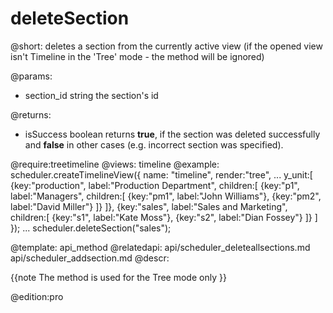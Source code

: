 deleteSection
=============
@short: 
	deletes a section from  the currently active view (if the opened view isn't Timeline in the 'Tree' mode - the method will be ignored)

@params: 
- section_id	string	the section's id


@returns:
- isSuccess	boolean	returns **true**, if the section was deleted successfully and **false** in other cases (e.g. incorrect section was specified).


@require:treetimeline
@views: timeline
@example: 
scheduler.createTimelineView({
    name:   "timeline",
    render:"tree",
    ...
    y_unit:[
        {key:"production", label:"Production Department", children:[
            {key:"p1", label:"Managers", children:[
                {key:"pm1", label:"John Williams"},
                {key:"pm2", label:"David Miller"}
            ]}
        ]},
        {key:"sales", label:"Sales and Marketing", children:[
            {key:"s1", label:"Kate Moss"},
            {key:"s2", label:"Dian Fossey"}
        ]}
    ]
}); 
...
scheduler.deleteSection("sales");


@template:	api_method
@relatedapi:
	api/scheduler_deleteallsections.md
    api/scheduler_addsection.md
@descr: 

{{note
The method is used for the Tree mode only
}}

@edition:pro